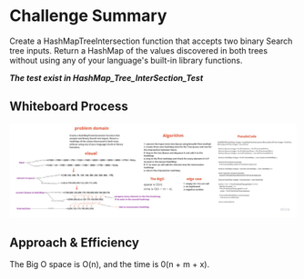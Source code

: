 # Challenge Summary
<!-- Description of the challenge -->

Create a HashMapTreeIntersection function that accepts two binary Search tree inputs. Return a HashMap of the values discovered in both trees without using any of your language's built-in library functions.

***The test exist in HashMap_Tree_InterSection_Test***

## Whiteboard Process
<!-- Embedded whiteboard image -->

![whiteBoard](./challenge32.jpg)

## Approach & Efficiency
<!-- What approach did you take? Why? What is the Big O space/time for this approach? -->

The Big O space is O(n), and the time is 0(n + m + x).


